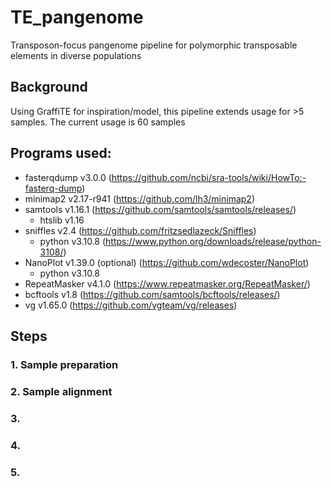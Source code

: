 # TE_pangenome
Transposon-focus pangenome pipeline for polymorphic transposable elements in diverse populations


## Background
Using GraffiTE for inspiration/model, this pipeline extends usage for >5 samples. The current usage is 60 samples


##  Programs used:
- fasterqdump v3.0.0 (https://github.com/ncbi/sra-tools/wiki/HowTo:-fasterq-dump)
- minimap2 v2.17-r941 (https://github.com/lh3/minimap2)
- samtools v1.16.1 (https://github.com/samtools/samtools/releases/)
    - htslib v1.16
- sniffles v2.4 (https://github.com/fritzsedlazeck/Sniffles)
    - python v3.10.8 (https://www.python.org/downloads/release/python-3108/)
- NanoPlot v1.39.0 (optional) (https://github.com/wdecoster/NanoPlot)
    - python v3.10.8
- RepeatMasker v4.1.0 (https://www.repeatmasker.org/RepeatMasker/)
- bcftools v1.8 (https://github.com/samtools/bcftools/releases/)
- vg v1.65.0 (https://github.com/vgteam/vg/releases)


## Steps
### 1. Sample preparation

### 2. Sample alignment

### 3. 

### 4. 

### 5. 

